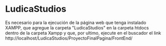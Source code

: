 # LudicaStudios
Es necesario para la ejecución de la página web que tenga instalado XAMPP, que agregue la carpeta "LudicaStudios" en la carpeta htdocs dentro de la carpeta Xampp y que, por ultimo, ejecute en el buscador el link http://localhost/LudicaStudios/ProyectoFinalPagina/FrontEnd/